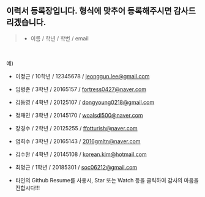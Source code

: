 
## 이력서 등록장입니다. 형식에 맞추어 등록해주시면 감사드리겠습니다.

>  - 이름 / 학년 / 학번 / email
<br>

예)

  - 이정근 / 10학년 / 12345678 / jeonggun.lee@gmail.com
  - 임병준 / 3학년 / 20165157 / fortress0427@naver.com
  - 김동영 / 4학년 / 20125107 / dongyoung0218@gmail.com
  - 정재민 / 3학년 / 20145170 / woalsdl500@naver.com
  - 장경수 / 2학년 / 20125255 / ffotturish@naver.com 
  - 염희수 / 3학년 / 20165143  / 2016gmltn@naver.com
  - 김수완 / 4학년 / 20145108 / korean.kim@hotmail.com
  - 최명근 / 1학년 / 20185301 / soc06212@gmail.com

  - 타인의 Github Resume를 사용시, Star 또는 Watch 등을 클릭하여 감사의 마음을 전합시다!!!
  
